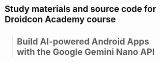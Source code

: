 # Study materials and source code for **Droidcon Academy** course 
> # Build AI-powered Android Apps with the Google Gemini Nano API 
